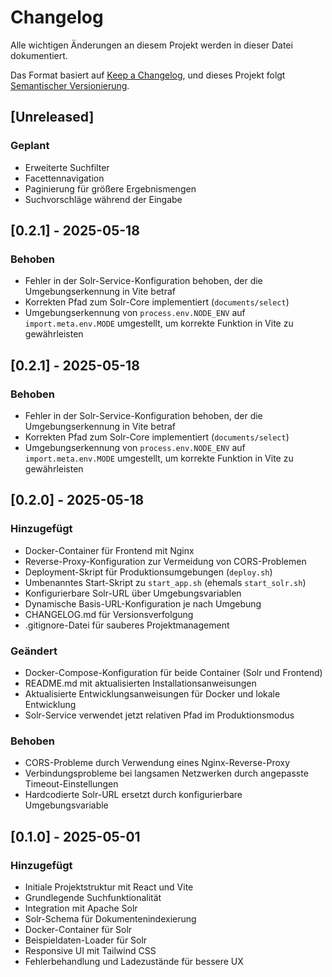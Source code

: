 # Changelog

Alle wichtigen Änderungen an diesem Projekt werden in dieser Datei dokumentiert.

Das Format basiert auf [Keep a Changelog](https://keepachangelog.com/de/1.0.0/),
und dieses Projekt folgt [Semantischer Versionierung](https://semver.org/lang/de/).

## [Unreleased]

### Geplant
- Erweiterte Suchfilter
- Facettennavigation
- Paginierung für größere Ergebnismengen
- Suchvorschläge während der Eingabe

## [0.2.1] - 2025-05-18

### Behoben
- Fehler in der Solr-Service-Konfiguration behoben, der die Umgebungserkennung in Vite betraf
- Korrekten Pfad zum Solr-Core implementiert (`documents/select`)
- Umgebungserkennung von `process.env.NODE_ENV` auf `import.meta.env.MODE` umgestellt, um korrekte Funktion in Vite zu gewährleisten

## [0.2.1] - 2025-05-18

### Behoben
- Fehler in der Solr-Service-Konfiguration behoben, der die Umgebungserkennung in Vite betraf
- Korrekten Pfad zum Solr-Core implementiert (`documents/select`)
- Umgebungserkennung von `process.env.NODE_ENV` auf `import.meta.env.MODE` umgestellt, um korrekte Funktion in Vite zu gewährleisten

## [0.2.0] - 2025-05-18

### Hinzugefügt
- Docker-Container für Frontend mit Nginx
- Reverse-Proxy-Konfiguration zur Vermeidung von CORS-Problemen
- Deployment-Skript für Produktionsumgebungen (`deploy.sh`)
- Umbenanntes Start-Skript zu `start_app.sh` (ehemals `start_solr.sh`)
- Konfigurierbare Solr-URL über Umgebungsvariablen
- Dynamische Basis-URL-Konfiguration je nach Umgebung
- CHANGELOG.md für Versionsverfolgung
- .gitignore-Datei für sauberes Projektmanagement

### Geändert
- Docker-Compose-Konfiguration für beide Container (Solr und Frontend)
- README.md mit aktualisierten Installationsanweisungen
- Aktualisierte Entwicklungsanweisungen für Docker und lokale Entwicklung
- Solr-Service verwendet jetzt relativen Pfad im Produktionsmodus

### Behoben
- CORS-Probleme durch Verwendung eines Nginx-Reverse-Proxy
- Verbindungsprobleme bei langsamen Netzwerken durch angepasste Timeout-Einstellungen
- Hardcodierte Solr-URL ersetzt durch konfigurierbare Umgebungsvariable

## [0.1.0] - 2025-05-01

### Hinzugefügt
- Initiale Projektstruktur mit React und Vite
- Grundlegende Suchfunktionalität
- Integration mit Apache Solr
- Solr-Schema für Dokumentenindexierung
- Docker-Container für Solr
- Beispieldaten-Loader für Solr
- Responsive UI mit Tailwind CSS
- Fehlerbehandlung und Ladezustände für bessere UX
